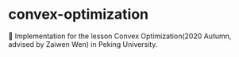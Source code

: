 # convex-optimization
👺 Implementation for the lesson Convex Optimization(2020 Autumn, advised by Zaiwen Wen) in Peking University.
